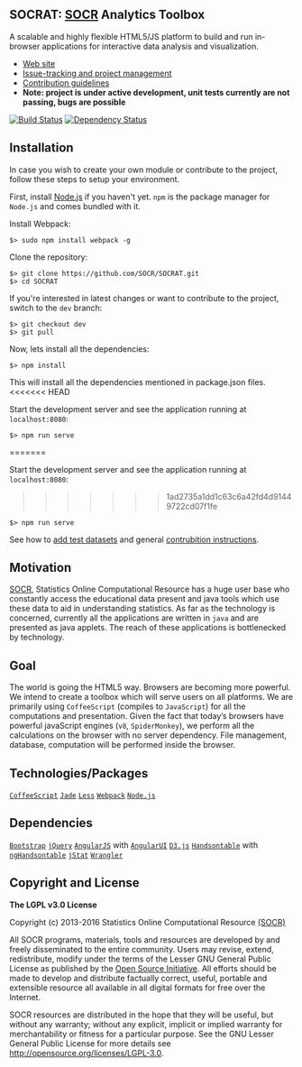## SOCRAT: [SOCR](http://socr.umich.edu) Analytics Toolbox

A scalable and highly flexible HTML5/JS platform to build and run in-browser applications for interactive data analysis and visualization.

* [Web site](http://socr.umich.edu)
* [Issue-tracking and project management](https://github.com/SOCR/SOCRAT-issues)
* [Contribution guidelines](https://github.com/SOCR/SOCRAT/blob/master/CONTRIBUTE.md)
* **Note: project is under active development, unit tests currently are not passing, bugs are possible**

[![Build Status](https://travis-ci.org/SOCR/SOCRAT.svg?branch=master)](https://travis-ci.org/SOCR/SOCRAT)
[![Dependency Status](https://gemnasium.com/SOCR/SOCRAT.png?branch=master)](https://gemnasium.com/SOCR/SOCRAT)

Installation
------------
In case you wish to create your own module or contribute to the project, follow these steps to setup your environment.

First, install [Node.js](http://nodejs.org/) if you haven't yet. `npm` is the package manager for `Node.js` and comes bundled with it.

Install Webpack:

    $> sudo npm install webpack -g

Clone the repository:

    $> git clone https://github.com/SOCR/SOCRAT.git
    $> cd SOCRAT
    
If you're interested in latest changes or want to contribute to the project, switch to the `dev` branch:

    $> git checkout dev
    $> git pull

Now, lets install all the dependencies:

    $> npm install

This will install all the dependencies mentioned in package.json files.
<<<<<<< HEAD

Start the development server and see the application running at `localhost:8080`:

    $> npm run serve
=======

Start the development server and see the application running at `localhost:8080`:
>>>>>>> 1ad2735a1dd1c63c6a42fd4d91449722cd07f1fe

    $> npm run serve
    
See how to [add test datasets](https://github.com/SOCR/SOCRAT/blob/dev/CONTRIBUTE.md#socr-datasets-for-testing) and general [contrubition instructions](https://github.com/SOCR/SOCRAT/blob/dev/CONTRIBUTE.md).

Motivation 
--------------
[SOCR](http://socr.umich.edu), Statistics Online Computational Resource has a huge user base who constantly access the educational data present and java tools which use these data to aid in understanding statistics.
As far as the technology is concerned, currently all the applications are written in `java` and are presented as java applets. The reach of these applications is bottlenecked by technology.

Goal
------
The world is going the HTML5 way. Browsers are becoming more powerful. 
We intend to create a toolbox which will serve users on all platforms. We are primarily using `CoffeeScript` (compiles to `JavaScript`) for all the computations and presentation. Given the fact that today’s browsers have powerful javaScript engines (`v8`, `SpiderMonkey`), we perform all the calculations on the browser with no server dependency. File management, database, computation will be performed inside the browser.

 Technologies/Packages
----------------
 [`CoffeeScript`](http://coffeescript.org/)
 [`Jade`](http://jade-lang.com/)
 [`Less`](http://lesscss.org/)
 [`Webpack`](https://webpack.github.io/) 
 [`Node.js`](http://nodejs.org/)

 Dependencies
--------------
 [`Bootstrap`](http://getbootstrap.com/)
 [`jQuery`](https://jquery.com/)
 [`AngularJS`](http://angularjs.org) with [`AngularUI`](https://angular-ui.github.io/)
 [`D3.js`](http://d3js.org)
 [`Handsontable`](http://handsontable.com/) with [`ngHandsontable`](https://handsontable.github.io/ngHandsontable/)
 [`jStat`](https://jstat.github.io/)
 [`Wrangler`](http://vis.stanford.edu/wrangler/)

Copyright and License 
----------------------

**The LGPL v3.0 License**

Copyright (c) 2013-2016 Statistics Online Computational Resource [(SOCR)](http://www.StatisticsResource.org)

All SOCR programs, materials, tools and resources are developed by and freely disseminated to the entire community.
Users may revise, extend, redistribute, modify under the terms of the Lesser GNU General Public License
as published by the [Open Source Initiative](http://opensource.org/licenses/). All efforts should be made to develop and distribute
factually correct, useful, portable and extensible resource all available in all digital formats for free over the Internet.

SOCR resources are distributed in the hope that they will be useful, but without
any warranty; without any explicit, implicit or implied warranty for merchantability or
fitness for a particular purpose. See the GNU Lesser General Public License for
more details see http://opensource.org/licenses/LGPL-3.0.
